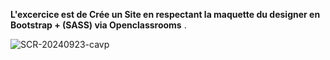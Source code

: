 **L'excercice est de Crée un Site en respectant la maquette du designer en Bootstrap + (SASS) via Openclassrooms** .


![SCR-20240923-cavp](https://github.com/user-attachments/assets/292afe2e-4e65-4421-80bf-c76421231cde)
